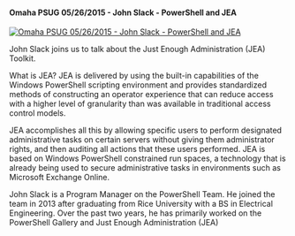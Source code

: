 ﻿#### Omaha PSUG 05/26/2015 - John Slack - PowerShell and JEA

[![Omaha PSUG 05/26/2015 - John Slack - PowerShell and JEA](https://i2.ytimg.com/vi/erSUlm1juiI/hqdefault.jpg "Omaha PSUG 05/26/2015 - John Slack - PowerShell and JEA")](https://www.youtube.com/watch?v=erSUlm1juiI)

John Slack joins us to talk about the Just Enough Administration (JEA) Toolkit.

What is JEA?  JEA is delivered by using the built-in capabilities of the Windows PowerShell scripting environment and provides standardized methods of constructing an operator experience that can reduce access with a higher level of granularity than was available in traditional access control models.

JEA accomplishes all this by allowing specific users to perform designated administrative tasks on certain servers without giving them administrator rights, and then auditing all actions that these users performed. JEA is based on Windows PowerShell constrained run spaces, a technology that is already being used to secure administrative tasks in environments such as Microsoft Exchange Online.

John Slack is a Program Manager on the PowerShell Team.  He joined the team in 2013 after graduating from Rice University with a BS in Electrical Engineering.  Over the past two years, he has primarily worked on the PowerShell Gallery and Just Enough Administration (JEA)


